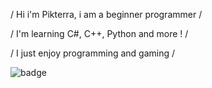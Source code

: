 / Hi i'm Pikterra, i am a beginner programmer / 

/ I'm learning C#, C++, Python and more ! /

/ I just enjoy programming and gaming /

![badge](https://www.codewars.com/users/Pikterra32/badges/large)
